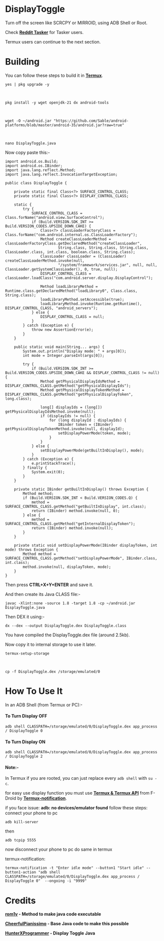 # DisplayToggle
Turn off the screen like SCRCPY or MIRROID, using ADB Shell or Root.

Check **[Reddit Tasker](https://www.reddit.com/r/tasker/comments/12bcdnj/project_share_turn_display_onoff_dont_disturb/)** for Tasker users.

Termux users can continue to the next section.

# Building
You can follow these steps to build it in **[Termux](https://f-droid.org/repo/com.termux_1020.apk)**.

    yes | pkg upgrade -y

&nbsp;

    pkg install -y wget openjdk-21 dx android-tools

&nbsp;

    wget -O ~/android.jar "https://github.com/Sable/android-platforms/blob/master/android-35/android.jar?raw=true"

&nbsp;

    nano DisplayToggle.java

Now copy paste this:-

```
import android.os.Build;
import android.os.IBinder;
import java.lang.reflect.Method;
import java.lang.reflect.InvocationTargetException;

public class DisplayToggle {

	private static final Class<?> SURFACE_CONTROL_CLASS;
	private static final Class<?> DISPLAY_CONTROL_CLASS;

	static {
		try {
			SURFACE_CONTROL_CLASS = Class.forName("android.view.SurfaceControl");
			if (Build.VERSION.SDK_INT >= Build.VERSION_CODES.UPSIDE_DOWN_CAKE) {
				Class<?> classLoaderFactoryClass = Class.forName("com.android.internal.os.ClassLoaderFactory");
				Method createClassLoaderMethod = classLoaderFactoryClass.getDeclaredMethod("createClassLoader",
						String.class, String.class, String.class, ClassLoader.class, int.class, boolean.class, String.class);
				ClassLoader classLoader = (ClassLoader) createClassLoaderMethod.invoke(null,
						"/system/framework/services.jar", null, null, ClassLoader.getSystemClassLoader(), 0, true, null);
				DISPLAY_CONTROL_CLASS = classLoader.loadClass("com.android.server.display.DisplayControl");

				Method loadLibraryMethod = Runtime.class.getDeclaredMethod("loadLibrary0", Class.class, String.class);
				loadLibraryMethod.setAccessible(true);
				loadLibraryMethod.invoke(Runtime.getRuntime(), DISPLAY_CONTROL_CLASS, "android_servers");
			} else {
				DISPLAY_CONTROL_CLASS = null;
			}
		} catch (Exception e) {
			throw new AssertionError(e);
		}
	}

	public static void main(String... args) {
		System.out.println("Display mode: " + args[0]);
		int mode = Integer.parseInt(args[0]);

		try {
			if (Build.VERSION.SDK_INT >= Build.VERSION_CODES.UPSIDE_DOWN_CAKE && DISPLAY_CONTROL_CLASS != null) {
				Method getPhysicalDisplayIdsMethod = DISPLAY_CONTROL_CLASS.getMethod("getPhysicalDisplayIds");
				Method getPhysicalDisplayTokenMethod = DISPLAY_CONTROL_CLASS.getMethod("getPhysicalDisplayToken", long.class);

				long[] displayIds = (long[]) getPhysicalDisplayIdsMethod.invoke(null);
				if (displayIds != null) {
					for (long displayId : displayIds) {
						IBinder token = (IBinder) getPhysicalDisplayTokenMethod.invoke(null, displayId);
						setDisplayPowerMode(token, mode);
					}
				}
			} else {
				setDisplayPowerMode(getBuiltInDisplay(), mode);
			}
		} catch (Exception e) {
			e.printStackTrace();
		} finally {
			System.exit(0);
		}
	}

	private static IBinder getBuiltInDisplay() throws Exception {
		Method method;
		if (Build.VERSION.SDK_INT < Build.VERSION_CODES.Q) {
			method = SURFACE_CONTROL_CLASS.getMethod("getBuiltInDisplay", int.class);
			return (IBinder) method.invoke(null, 0);
		} else {
			method = SURFACE_CONTROL_CLASS.getMethod("getInternalDisplayToken");
			return (IBinder) method.invoke(null);
		}
	}

	private static void setDisplayPowerMode(IBinder displayToken, int mode) throws Exception {
		Method method = SURFACE_CONTROL_CLASS.getMethod("setDisplayPowerMode", IBinder.class, int.class);
		method.invoke(null, displayToken, mode);
	}
}
```

Then press **CTRL+X+Y+ENTER** and save it.

And then create its Java CLASS file:-

    javac -Xlint:none -source 1.8 -target 1.8 -cp ~/android.jar DisplayToggle.java

Then DEX it using:-

    dx --dex --output DisplayToggle.dex DisplayToggle.class

You have compiled the DisplayToggle.dex file (around 2.5kb).

Now copy it to internal storage to use it later.

    termux-setup-storage

&nbsp;

    cp -f DisplayToggle.dex /storage/emulated/0

# How To Use It

In an ADB Shell (from Termux or PC):-

#### To Turn  Display OFF

    adb shell CLASSPATH=/storage/emulated/0/DisplayToggle.dex app_process / DisplayToggle 0

#### To Turn  Display ON

    adb shell CLASSPATH=/storage/emulated/0/DisplayToggle.dex app_process / DisplayToggle 2

#### Note:-

In Termux if you are rooted, you can just replace every `adb shell` with `su -c`.

for easy use display function you must use **[Termux & Termux API](https://f-droid.org/)** from F-Droid by **[Termux-notification](https://wiki.termux.com/wiki/Termux-notification)**.

if you face issue: **adb: no devices/emulator found**
follow these steps:
connect your phone to pc

	adb kill-server

then

	adb tcpip 5555

now disconnect your phone to pc do same in termux

termux-notification:

	termux-notification -t "Enter idle mode" --button1 "Start idle" --button1-action "adb shell CLASSPATH=/storage/emulated/0/DisplayToggle.dex app_process / DisplayToggle 0"  --ongoing -i "9999"

# Credits

**[rom1v](https://blog.rom1v.com/2018/03/introducing-scrcpy/#run-a-java-main-on-android) - Method to make java code executable**

**[CheerfulPianissimo](https://github.com/Genymobile/scrcpy/issues/2888#issuecomment-1452140829) - Base Java code to make this possible**

**[HunterXProgrammer](https://github.com/HunterXProgrammer/DisplayToggle/tree/main) - Display Toggle Java**
